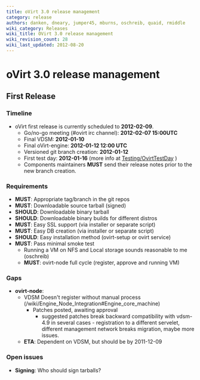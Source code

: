 ```yaml
---
title: oVirt 3.0 release management
category: release
authors: danken, dneary, jumper45, mburns, oschreib, quaid, rmiddle
wiki_category: Releases
wiki_title: OVirt 3.0 release management
wiki_revision_count: 28
wiki_last_updated: 2012-08-20
---
```


# oVirt 3.0 release management

## First Release

### Timeline

*   oVirt first release is currently scheduled to **2012-02-09**.
    -   Go/no-go meeting (#ovirt irc channel): **2012-02-07 15:00UTC**
    -   Final VDSM: **2012-01-10**
    -   Final oVirt-engine: **2012-01-12 12:00 UTC**
    -   Versioned git branch creation: **2012-01-12**
    -   First test day: **2012-01-16** (more info at [Testing/OvirtTestDay](/develop/infra/testing/ovirttestday/) )
    -   Components maintainers **MUST** send their release notes prior to the new branch creation.

### Requirements

*   **MUST**: Appropriate tag/branch in the git repos
*   **MUST**: Downloadable source tarball (signed)
*   **SHOULD**: Downloadable binary tarball
*   **SHOULD**: Downloadable binary builds for different distros
*   **MUST**: Easy SSL support (via installer or separate script)
*   **MUST**: Easy DB creation (via installer or separate script)
*   **SHOULD**: Easy installation method (ovirt-setup or ovirt service)
*   **MUST**: Pass minimal smoke test
    -   Running a VM on NFS and Local storage sounds reasonable to me (oschreib)
    -   **MUST**: ovirt-node full cycle (register, approve and running VM)

### Gaps

*   **ovirt-node**:
    -   VDSM Doesn't register without manual process (/wiki/Engine_Node_Integration#Engine_core_machine)
        -   Patches posted, awaiting approval
            -   suggested patches break backward compatibility with vdsm-4.9 in several cases - registration to a different servelet, different management network breaks migration, maybe more issues.
    -   **ETA**: Dependent on VDSM, but should be by 2011-12-09

### Open issues

*   **Signing**: Who should sign tarballs?

